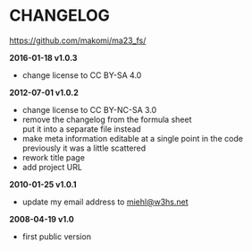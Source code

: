 CHANGELOG
=========

https://github.com/makomi/ma23_fs/


**2016-01-18 v1.0.3**
* change license to CC BY-SA 4.0

**2012-07-01 v1.0.2**
* change license to CC BY-NC-SA 3.0
* remove the changelog from the formula sheet  
put it into a separate file instead
* make meta information editable at a single point in the code  
previously it was a little scattered
* rework title page
* add project URL

**2010-01-25 v1.0.1**
* update my email address to miehl@w3hs.net

**2008-04-19 v1.0**
* first public version
